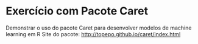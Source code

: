 # Exercício com Pacote Caret
Demonstrar o uso do pacote Caret para desenvolver modelos de machine learning em R
Site do pacote: http://topepo.github.io/caret/index.html
